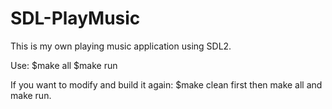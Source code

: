 # SDL-PlayMusic
This is my own playing music application using SDL2.

Use:
$make all
$make run

If you want to modify and build it again:
$make clean first then make all and make run.
